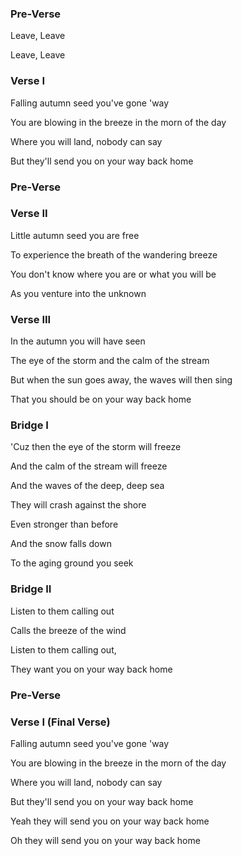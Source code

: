 ### Pre-Verse

Leave, Leave

Leave, Leave

### Verse I

Falling autumn seed you've gone 'way

You are blowing in the breeze in the morn of the day

Where you will land, nobody can say

But they'll send you on your way back home

### Pre-Verse

### Verse II

Little autumn seed you are free

To experience the breath of the wandering breeze

You don't know where you are or what you will be

As you venture into the unknown

### Verse III

In the autumn you will have seen

The eye of the storm and the calm of the stream

But when the sun goes away, the waves will then sing

That you should be on your way back home

### Bridge I

'Cuz then the eye of the storm will freeze

And the calm of the stream will freeze

And the waves of the deep, deep sea

They will crash against the shore

Even stronger than before

And the snow falls down

To the aging ground you seek

### Bridge II

Listen to them calling out

Calls the breeze of the wind

Listen to them calling out,

They want you on your way back home 

### Pre-Verse

### Verse I (Final Verse)

Falling autumn seed you've gone 'way

You are blowing in the breeze in the morn of the day

Where you will land, nobody can say

But they'll send you on your way back home

Yeah they will send you on your way back home

Oh they will send you on your way back home
